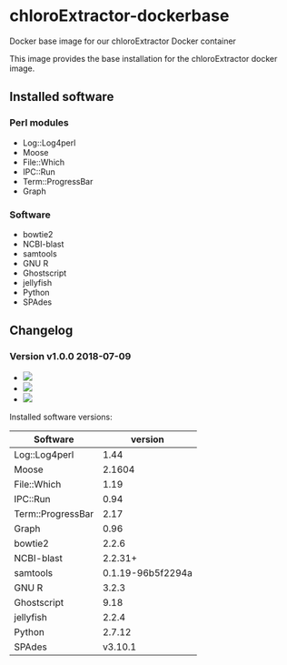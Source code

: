 # chloroExtractor-dockerbase
Docker base image for our chloroExtractor Docker container

This image provides the base installation for the chloroExtractor
docker image.

## Installed software
### Perl modules
* Log::Log4perl
* Moose
* File::Which
* IPC::Run
* Term::ProgressBar
* Graph
### Software
* bowtie2
* NCBI-blast
* samtools
* GNU R
* Ghostscript
* jellyfish
* Python
* SPAdes

## Changelog

### Version v1.0.0 2018-07-09
* [![](https://images.microbadger.com/badges/version/chloroextractorteam/chloroextractor-dockerbase:v1.0.0.svg)](https://microbadger.com/images/chloroextractorteam/chloroextractor-dockerbase:v1.0.0 "Get your own version badge on microbadger.com")
* [![](https://images.microbadger.com/badges/image/chloroextractorteam/chloroextractor-dockerbase:v1.0.0.svg)](https://microbadger.com/images/chloroextractorteam/chloroextractor-dockerbase:v1.0.0 "Get your own image badge on microbadger.com")
* [![](https://images.microbadger.com/badges/commit/chloroextractorteam/chloroextractor-dockerbase:v1.0.0.svg)](https://microbadger.com/images/chloroextractorteam/chloroextractor-dockerbase:v1.0.0 "Get your own commit badge on microbadger.com")

Installed software versions:

| Software | version |
|-|-|
| Log::Log4perl     | 1.44 |
| Moose             | 2.1604 |
| File::Which       | 1.19 |
| IPC::Run          | 0.94 |
| Term::ProgressBar | 2.17 |
| Graph             | 0.96 |
| bowtie2           | 2.2.6 |
| NCBI-blast        | 2.2.31+ |
| samtools          | 0.1.19-96b5f2294a |
| GNU R             | 3.2.3 |
| Ghostscript       | 9.18 |
| jellyfish         | 2.2.4 |
| Python            | 2.7.12 |
| SPAdes            | v3.10.1 |
